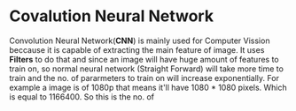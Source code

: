 # Covalution Neural Network
  Convolution Neural Network(**CNN**) is mainly used for Computer Vission beccause it is capable of extracting the main feature of image.
  It uses **Filters** to do that and since an image will have huge amount of features to train on, so normal neural network (Straight Forward) will take more time to train and
  the no. of pararmeters to train on will increase exponentially.
  For example a image is of 1080p that means it'll have 1080 * 1080 pixels. Which is equal to 1166400. So this is the no. of 
